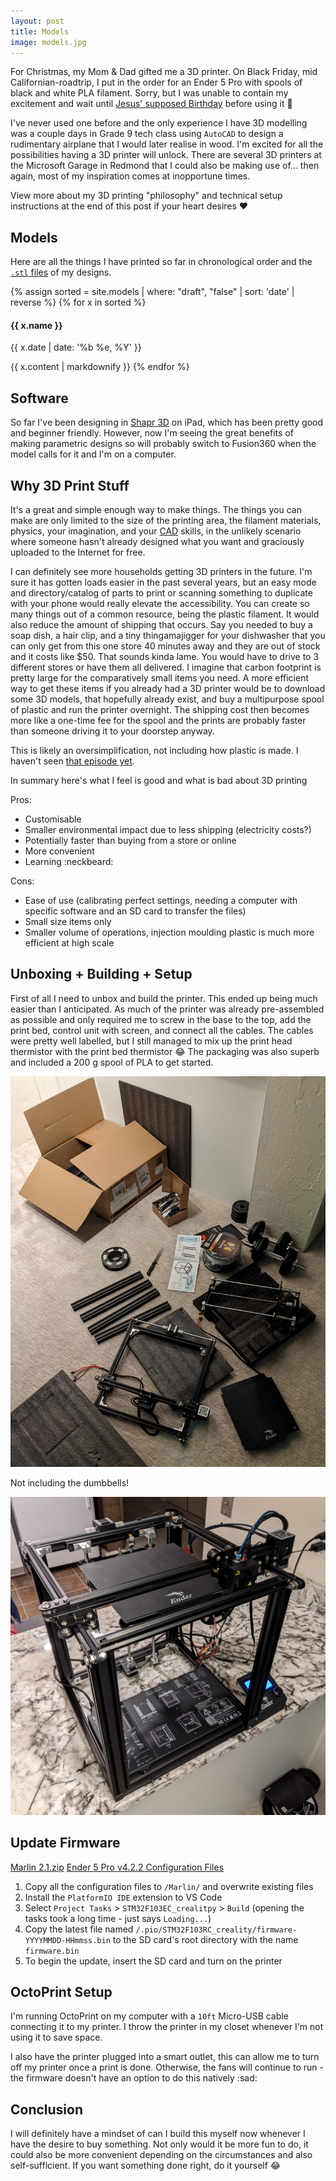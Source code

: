 ```yaml
---
layout: post
title: Models
image: models.jpg
---
```


For Christmas, my Mom & Dad gifted me a 3D printer. On Black Friday, mid Californian-roadtrip, I put in the order for an Ender 5 Pro with spools of black and white PLA filament. Sorry, but I was unable to contain my excitement and wait until [Jesus' supposed Birthday](https://www.ucg.org/the-good-news/biblical-evidence-shows-jesus-christ-wasnt-born-on-dec-25) before using it :christmas_tree:

I've never used one before and the only experience I have 3D modelling was a couple days in Grade 9 tech class using `AutoCAD` to design a rudimentary airplane that I would later realise in wood. I'm excited for all the possibilities having a 3D printer will unlock. There are several 3D printers at the Microsoft Garage in Redmond that I could also be making use of... then again, most of my inspiration comes at inopportune times.

View more about my 3D printing "philosophy" and technical setup instructions at the end of this post if your heart desires :heart:

## Models

Here are all the things I have printed so far in chronological order and the [`.stl` files](https://github.com/mic-max/micmax.pw/tree/master/assets/cad/) of my designs.

{% assign sorted = site.models | where: "draft", "false" | sort: 'date' | reverse %}
{% for x in sorted %}
  <h4>{{ x.name }}</h4>
  <p>{{ x.date | date: '%b %e, %Y' }}</p>
  {{ x.content | markdownify }}
{% endfor %}

## Software

So far I've been designing in [Shapr 3D](https://apps.apple.com/us/app/shapr-3d-cad-modeling/id1091675654) on iPad, which has been pretty good and beginner friendly. However, now I'm seeing the great benefits of making parametric designs so will probably switch to Fusion360 when the model calls for it and I'm on a computer.

## Why 3D Print Stuff

It's a great and simple enough way to make things. The things you can make are only limited to the size of the printing area, the filament materials, physics, your imagination, and your [CAD](https://en.wikipedia.org/wiki/Computer-aided_design) skills, in the unlikely scenario where someone hasn't already designed what you want and graciously uploaded to the Internet for free.

I can definitely see more households getting 3D printers in the future. I'm sure it has gotten loads easier in the past several years, but an easy mode and directory/catalog of parts to print or scanning something to duplicate with your phone would really elevate the accessibility. You can create so many things out of a common resource, being the plastic filament. It would also reduce the amount of shipping that occurs. Say you needed to buy a soap dish, a hair clip, and a tiny thingamajigger for your dishwasher that you can only get from this one store 40 minutes away and they are out of stock and it costs like $50. That sounds kinda lame. You would have to drive to 3 different stores or have them all delivered. I imagine that carbon footprint is pretty large for the comparatively small items you need. A more efficient way to get these items if you already had a 3D printer would be to download some 3D models, that hopefully already exist, and buy a multipurpose spool of plastic and run the printer overnight. The shipping cost then becomes more like a one-time fee for the spool and the prints are probably faster than someone driving it to your doorstep anyway.

This is likely an oversimplification, not including how plastic is made. I haven't seen [that episode yet](https://www.sciencechannel.com/show/how-its-made-science).

In summary here's what I feel is good and what is bad about 3D printing

Pros:

- Customisable
- Smaller environmental impact due to less shipping (electricity costs?)
- Potentially faster than buying from a store or online
- More convenient
- Learning :neckbeard:

Cons:

- Ease of use (calibrating perfect settings, needing a computer with specific software and an SD card to transfer the files)
- Small size items only
- Smaller volume of operations, injection moulding plastic is much more efficient at high scale

## Unboxing + Building + Setup

First of all I need to unbox and build the printer. This ended up being much easier than I anticipated. As much of the printer was already pre-assembled as possible and only required me to screw in the base to the top, add the print bed, control unit with screen, and connect all the cables. The cables were pretty well labelled, but I still managed to mix up the print head thermistor with the print bed thermistor :joy: The packaging was also superb and included a 200 g spool of PLA to get started.

![Box contents](/assets/img/3d-printing/parts.jpg)

Not including the dumbbells!

![Assembled printer](/assets/img/3d-printing/assembled.jpg)

<!-- TODO
## Assembly
-->

## Update Firmware

[Marlin 2.1.zip](https://marlinfw.org/meta/download/)
[Ender 5 Pro v4.2.2 Configuration Files](https://github.com/MarlinFirmware/Configurations/tree/release-2.1/config/examples/Creality/Ender-5%20Pro/CrealityV422)

1. Copy all the configuration files to `/Marlin/` and overwrite existing files
1. Install the `PlatformIO IDE` extension to VS Code
1. Select `Project Tasks` > `STM32F103EC_crealitpy` > `Build` (opening the tasks took a long time - just says `Loading...`)
1. Copy the latest file named `/.pio/STM32F103RC_creality/firmware-YYYYMMDD-HHmmss.bin` to the SD card's root directory with the name `firmware.bin`
1. To begin the update, insert the SD card and turn on the printer

## OctoPrint Setup

I'm running OctoPrint on my computer with a `10ft` Micro-USB cable connecting it to my printer. I throw the printer in my closet whenever I'm not using it to save space.

I also have the printer plugged into a smart outlet, this can allow me to turn off my printer once a print is done. Otherwise, the fans will continue to run - the firmware doesn't have an option to do this natively :sad:

## Conclusion

I will definitely have a mindset of can I build this myself now whenever I have the desire to buy something. Not only would it be more fun to do, it could also be more convenient depending on the circumstances and also self-sufficient. If you want something done right, do it yourself :joy:
